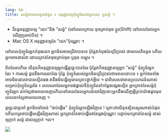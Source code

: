 ```yaml
---
lang: km
title: សន្សំ​​ថាម​ពល​មួយ​ចំនួន​ ៖ អនុញ្ញាតឲ្យ​កុំព្យូទ័រ​​របស់​អ្នក​ដេក ឬ​សម្ងំ ។
---
```


<ul>
<li>វីនដូ​អនុញ្ញាតឲ្យ​ "ដេក​"​និង​ "សម្ងំ" (នៅ​ពេល​ក្រោយ ចុច​គ្រាប់​ចុច​ ប្តូរ(Shift)​ នៅ​ពេល​ដែល​អ្នក​ឃើញ​ 
ប្រអប់​បិទ​) ។</li>
<li>Mac OS X អនុញ្ញាត​ឲ្យ​តែ "ដេក​"​ប៉ុណ្ណោះ​ ។</li>
</ul>

នៅ​ពេល​កុំព្យូទ័រ​អ្នក​កំពុង​ដេក​ អ្នក​មិន​អាច​ប្រើ​វា​បាន​ទេ​ ប៉ុន្តែ​វា​កំពុង​តែ​​ប្រើប្រាស់ 
ថាម​ពល​​តិចតួច ហើយ​អ្នក​អាចដាស់​វា​​​ ដោយ​​គ្រាន់​តែ​ចុច​​គ្រាប់​ចុច​ ឬ​ចុច​ 
កណ្តុរ​ ។

ពិត​មែន​ហើយ​ លីនុច​ក៏​​អនុញ្ញាត​ឲ្យ​អ្ន​ក​ធ្វើ​ដូច្នេះ​​បាន​ដែរ​ ប៉ុន្តែ​វាក៏​អនុញ្ញាត​ឲ្យ​អ្នក​ 
"សម្ងំ​" កុំព្យូទ័រ​អ្នក​ដែរ ។ ការ​សម្ងំ​ ដូច​នឹង​កា​រ​ដេក​ដែរ​ ប៉ុន្តែ​ 
កុំព្យូទ័រ​របស់​អ្នក​​មិន​ប្រើប្រាស់​​ថាម​ពល​នោះ​ទេ ៖ អ្នក​ថែម​ទាំង​អាច​មិន​ដោត​វា​​បាន​ទៀត​ផង​ 
វា​នឹង​មិនធ្វើ​ឲ្យ​មាន​គ្រោះ​ថ្នាក់​អ្វី​​ទេ ។ ជា​ពិសេស​វា​មាន​ប្រយោជន៍​ណាស់​សម្រាប់កុំព្យូទ័រ​យួរ​ដៃ​ ៖ ពេល​ណា​ 
ដែល​អ្នក​ចង់​ផ្លាស់​ទី​កុំព្យូទ័រ​ទៅ​កន្លែង​ផ្សេង​ទៀត​ អ្នក​គ្រាន់​តែ​សម្ងំ​កុំព្យូទ័រ​អ្នក​ ដក​ខ្សែ​ថាមពល​ចេញ​
ហើយ​នៅ​ពេល​ដែល​អ្នក​ដោត​​​វា​វិញ​នោះ​អ្នក​​នឹង​ឃើញ​អ្វី​គ្រប់​យ៉ាង​ដូច​មុន​ពេល​ដក​ខ្សែ​ថាមពល​ចេញ ។

ដូច្នេះជា​ទូទៅ អ្នក​មិន​ចាំ​បាច់​ "ចាប់​ផ្តើម​" កុំព្យូទ័រ​អ្នក​ឡើង​វិញ​ទេ ​! 
ព្រោះ​ថា​​លីនុច​ស្ថិតស្ថេរ​ណាស់​​បំផុត​ ហើយ​កម្រ​​​ចាប់​ផ្តើម​ឡើង​វិញ​ណាស់​ អ្នកគ្រាន់​តែ​ចាប់​ផ្តើម​
វា​តែ​ម្តង​ប៉ុណ្ណោះ បន្ទាប់​មក​គ្រាន់​តែ​សម្ងំ ដាស់​ឲ្យ​ភ្ញាក់​ សម្ងំ ដាស់​ឲ្យ​ភ្ញាក់​ 
។ល។

<img src="Images/suspend_hibernate_thumb.png" />




